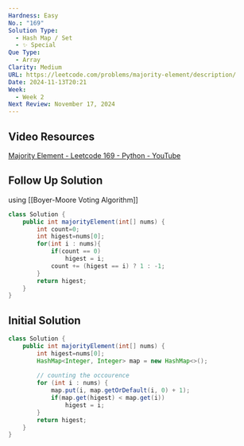 ```yaml
---
Hardness: Easy
No.: "169"
Solution Type:
  - Hash Map / Set
  - ✨ Special
Que Type:
  - Array
Clarity: Medium
URL: https://leetcode.com/problems/majority-element/description/
Date: 2024-11-13T20:21
Week:
  - Week 2
Next Review: November 17, 2024
---
```


## Video Resources
[Majority Element - Leetcode 169 - Python - YouTube](https://youtu.be/7pnhv842keE)
## Follow Up Solution

using [[Boyer-Moore Voting Algorithm]]

```Java title="Boyer-Moore Voting Algorithm"
class Solution {
    public int majorityElement(int[] nums) {
        int count=0;
        int higest=nums[0];
        for(int i : nums){
            if(count == 0)
                higest = i;
            count += (higest == i) ? 1 : -1; 
        }
        return higest;
    }
}
```

## Initial Solution

```Java
class Solution {
    public int majorityElement(int[] nums) {
        int higest=nums[0];
        HashMap<Integer, Integer> map = new HashMap<>();
		
        // counting the occourence
        for (int i : nums) {
            map.put(i, map.getOrDefault(i, 0) + 1);
            if(map.get(higest) < map.get(i))
                higest = i;
        }
        return higest;
    }
}
```

